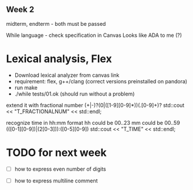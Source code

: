 ## Week 2

midterm, endterm - both must be passed

While language - check specification in Canvas
Looks like ADA to me (?)

# Lexical analysis, Flex

- Download lexical analyzer from canvas link
- requirement: flex, g++/clang (correct versions preinstalled on pandora)
- run make
- ./while tests/01.ok (should run without a problem)

extend it with fractional number
(\+|\-)?(0|([1-9][0-9]*))(\.[0-9]+)?	std::cout << "T_FRACTIONALNUM" << std::endl;

recognize time in hh:mm format
hh could be 00..23
mm could be 00..59
(([0-1][0-9])|(2[0-3]))\:([0-5][0-9])   std::cout << "T_TIME" << std::endl;

# TODO for next week
- [ ] how to express even number of digits
- [ ] how to express multiline comment

